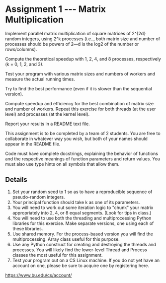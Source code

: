 # Assignment 1 --- Matrix Multiplication

Implement parallel matrix multiplication of square matrices of 2^{2d} random integers, using 2^k processes (i.e.., both matrix size and number of processes should be powers of 2—d is the log2 of the number or rows/columns).  

Compute the theoretical speedup with 1, 2, 4, and 8 processes, respectively (k = 0, 1, 2, and 3).  

Test your program with various matrix sizes and numbers of workers and measure the actual running times. 

Try to find the best performance (even if it is slower than the sequential version).  

Compute speedup and efficiency for the best combination of matrix size and number of workers.  Repeat this exercise for both threads (at the user level) and processes (at the kernel level).  

Report your results in a README text file.

This assignment is to be completed by a team of 2 students.  You are free to collaborate in whatever way you wish, but both of your names should appear in the README file.

Code must have complete docstrings, explaining the behavior of functions and the respective meanings of function parameters and return values.  You must also use type hints on all symbols that allow them.

## Details
1. Set your random seed to 1 so as to have a reproducible sequence of pseudo-random integers.
2. Your principal function should take k as one of its parameters.
3. You will need to work out some iteration logic to "chunk" your matrix appropriately into 2, 4, or 8 equal segments.  (Look for tips in class.)
4. You will need to use both the threading and multiprocessing Python libraries for this exercise.  Make separate versions, one using each of these libraries.
5. Use shared memory.  For the process-based version you will find the multiprocessing. Array class useful for this purpose.
6. Use any Python construct for creating and destroying the threads and processes.  You will likely find the lower-level Thread and Process classes the most useful for this assignment.
7. Test your program out on a CS Linux machine.  If you do not yet have an account on one, please be sure to acquire one by registering here.

https://www.bu.edu/cs/account/




